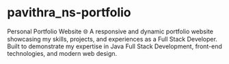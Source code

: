 # pavithra_ns-portfolio
Personal Portfolio Website 🌐 A responsive and dynamic portfolio website showcasing my skills, projects, and experiences as a Full Stack Developer. Built to demonstrate my expertise in Java Full Stack Development, front-end technologies, and modern web design.
